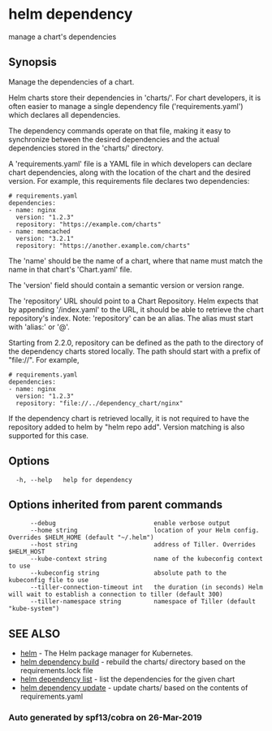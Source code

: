 # helm dependency

manage a chart's dependencies

## Synopsis

Manage the dependencies of a chart.

Helm charts store their dependencies in 'charts/'. For chart developers, it is often easier to manage a single dependency file \('requirements.yaml'\) which declares all dependencies.

The dependency commands operate on that file, making it easy to synchronize between the desired dependencies and the actual dependencies stored in the 'charts/' directory.

A 'requirements.yaml' file is a YAML file in which developers can declare chart dependencies, along with the location of the chart and the desired version. For example, this requirements file declares two dependencies:

```text
# requirements.yaml
dependencies:
- name: nginx
  version: "1.2.3"
  repository: "https://example.com/charts"
- name: memcached
  version: "3.2.1"
  repository: "https://another.example.com/charts"
```

The 'name' should be the name of a chart, where that name must match the name in that chart's 'Chart.yaml' file.

The 'version' field should contain a semantic version or version range.

The 'repository' URL should point to a Chart Repository. Helm expects that by appending '/index.yaml' to the URL, it should be able to retrieve the chart repository's index. Note: 'repository' can be an alias. The alias must start with 'alias:' or '@'.

Starting from 2.2.0, repository can be defined as the path to the directory of the dependency charts stored locally. The path should start with a prefix of "file://". For example,

```text
# requirements.yaml
dependencies:
- name: nginx
  version: "1.2.3"
  repository: "file://../dependency_chart/nginx"
```

If the dependency chart is retrieved locally, it is not required to have the repository added to helm by "helm repo add". Version matching is also supported for this case.

## Options

```text
  -h, --help   help for dependency
```

## Options inherited from parent commands

```text
      --debug                           enable verbose output
      --home string                     location of your Helm config. Overrides $HELM_HOME (default "~/.helm")
      --host string                     address of Tiller. Overrides $HELM_HOST
      --kube-context string             name of the kubeconfig context to use
      --kubeconfig string               absolute path to the kubeconfig file to use
      --tiller-connection-timeout int   the duration (in seconds) Helm will wait to establish a connection to tiller (default 300)
      --tiller-namespace string         namespace of Tiller (default "kube-system")
```

## SEE ALSO

* [helm](helm.md)     - The Helm package manager for Kubernetes.
* [helm dependency build](helm_dependency_build.md)     - rebuild the charts/ directory based on the requirements.lock file
* [helm dependency list](helm_dependency_list.md)     - list the dependencies for the given chart
* [helm dependency update](helm_dependency_update.md)     - update charts/ based on the contents of requirements.yaml

### Auto generated by spf13/cobra on 26-Mar-2019

